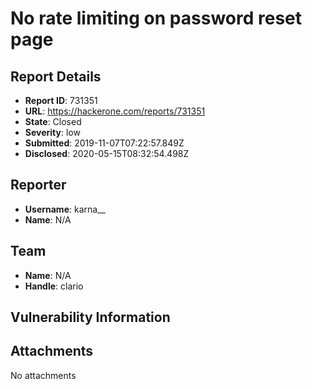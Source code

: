 # No rate limiting on password reset page

## Report Details
- **Report ID**: 731351
- **URL**: https://hackerone.com/reports/731351
- **State**: Closed
- **Severity**: low
- **Submitted**: 2019-11-07T07:22:57.849Z
- **Disclosed**: 2020-05-15T08:32:54.498Z

## Reporter
- **Username**: karna__
- **Name**: N/A

## Team
- **Name**: N/A
- **Handle**: clario

## Vulnerability Information


## Attachments
No attachments
